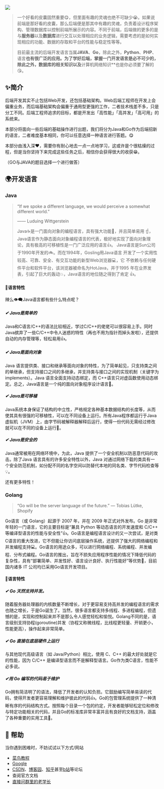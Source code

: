 ![](https://pic.imgdb.cn/item/64c4a5611ddac507cc058911.png)

> 一个好看的皮囊固然重要😋，但里面有趣的灵魂也绝不可缺少😭。如果说前端是那好看的皮囊，那么后端便是那其中有趣的灵魂，负责着设计程序架构、管理数据库以控制前端所展示的内容。不同于前端，后端做的更多的是与**服务器**以及**数据库**进行交互以处理相应的业务逻辑，需要考虑的是如何实现相应的功能、数据的存取和平台的性能与稳定性等等。
>
> 目前最主流的后端开发语言当属**JAVA**、**Go**，除此之外，**Python**、**PHP**、语言**也有很广泛的应用。为了学好后端，掌握一门开发语言是必不可少的，除此之外，**数据库**的相关知识以及**计算机网络知识**也是你必须要了解的😘。

## **✨简介**

后端开发其实不止包括Web开发，还包括基础架构。Web后端工程师在开发上会偏重业务，而后端基础架构会偏重于通用型更强的工作，二者技术栈差不多，只是分工不同。后端工程师追求的目标，都是开发出「高性能」「高并发」「高可用」的系统来。

本部分将面向一些后端的基础操作进行出题，我们将分为Java和Go作为后端招新的语言，二者难度基本相同，你可以任意选择一种语言进行答题。😋

本部分由浅入深❤️，需要你有耐心地去一点一点地学习，这或许是个很枯燥的过程，但是当你坚持下来完成这些任务之后，相信你会获得很大的收获😁。

（GO与JAVA的题目选择一个进行做答）
## **🌍开发语言**

### **Java**

> “If we spoke a different language, we would perceive a somewhat different world.”
>
> —— Luduing Wittgerstein
>
> Java☕是一门面向对象的编程语言，具有强大功能💪，并且简单易用 ☝，Java语言作为静态面向对象编程语言的代表，极好地实现了面向对象理论，具有极高的可移植性是一门广泛应用的语言👍。 Java语言是Sun公司于1990年开发的🚲。而在1994年，Gosling用Java语言 开发了一个实用性较高、可靠、安全、有交互功能的新型Web浏览器💻，它 不依赖与任何硬件平台和软件平台，该浏览器被命名为HotJava，并于1995 年在业界发表，引起了巨大的轰动💥，Java语言的地位随之得到了肯定 👍。

#### **🌟语言特性**

辣么👁🗨Java语言都有些什么特点呢？

##### **✔ Java是简单的**

Java和C语言/C++的语法比较相近，学过C/C++的佬佬可以很容易上手。同时Java摈弃了一些C/C++中令人迷惑的特性（再也不用为指针而掉头发啦），还提供自动的内存管理等，轻松易用👍。

##### **✔ Java是面向对象**

Java 语言提供类、接口和继承等面向对象的特性，为了简单起见，只支持类之间的单继承，但支持接口之间的多继承，并支持类与接口之间的实现机制（关键字为 implements）。Java 语言全面支持动态绑定，而 C++语言只对虚函数使用动态绑定。总之，Java语言是一个纯的面向对象程序设计语言💃。

##### **✔ Java是可移植**

Java系统本身保证了结构的中立性，严格规定各种基本数据结构的长度等，从而使其具有很强的可移植性，可以在不同设备上运行。所有Java程序都运行于Java虚拟机（JVM）上，由字节码被解释器解释后运行，使得一份代码无需经过修改就可以在不同的设备上运行🧨。

##### **✔  Java是安全的**

Java通常被用在网络环境中，为此，Java 提供了一个安全机制以防恶意代码的攻击。除了Java 语言具有的许多安全特性以外，Java 对通过网络下载的类具有一个安全防范机制，如分配不同的名字空间以防替代本地的同名类、字节代码检查等💡。

还有更多特性！

### **Golang**

> “Go will be the server language of the future.” — Tobias Lütke, Shopify

Go语言（或 Golang）起源于 2007 年，并在 2009 年正式对外发布。Go 是非常年轻的一门语言，它的主要目标是“兼具 Python 等动态语言的开发速度和 C/C++ 等编译型语言的性能与安全性”👍。Go语言是编程语言设计的又一次尝试，是对类C语言的重大改进，它不但能让你访问底层操作系统，还提供了强大的网络编程和并发编程支持💻。Go语言的用途众多，可以进行网络编程、系统编程、并发编程、分布式编程。Go语言的推出，旨在不损失应用程序性能的情况下降低代码的复杂性，具有“部署简单、并发性好、语言设计良好、执行性能好”等优势💪，目前国内诸多 IT 公司均已采用Go语言开发项目。

#### **🌟语言特性**

##### **✔ Go 天然支持并发。**

随着服务器处理器的内核数量不断增长，对于更容易支持高并发的编程语言的需求也随之增长，于是Go诞生了。当然，很多语言都支持多线程、多进程编程，但遗憾的是，实现和控制起来并不是那么令人感觉轻松和愉悦。Golang不同的是，语言级别支持协程(goroutine)并发（协程又称微线程，比线程更轻量、开销更小，性能更高），操作起来非常简单。

##### **✔ Go 直接在底层硬件上运行**

与其他现代高级语言（如 Java/Python）相比，使用 C、C++ 的最大好处就是它的性能，因为 C/C++ 是编译型语言而不是解释型语言。Go作为类C语言，性能不必多说。

##### **✔用 Go 编写的代码易于维护**

Go拥有简洁明了的语法，降低了开发者的认知负担。它鼓励编写简单易读的代码，使得开发者更容易理解和维护彼此的代码👍。Go的包管理系统提供了一种清晰有序的代码结构方式。按照每个目录一个包的约定，开发者能够轻松定位和修改与特定功能相关的代码，并且Go的标准库非常丰富并且有良好的文档支持，涵盖了各种重要的实用工具🧨。

## **💭 帮助**

当你遇到困难时，不妨试试以下方式/网站

- [菜鸟教程](https://www.runoob.com/)
- [Google](https://www.google.com/)
- [CSDN](https://www.csdn.net/)、[博客园](https://www.cnblogs.com/)、[知乎](https://www.zhihu.com/)甚至[b站](https://www.bilibili.com/)等论坛
- 查阅官方文档
- [直接问群里的老学长](https://github.com/ryanhanwu/How-To-Ask-Questions-The-Smart-Way)